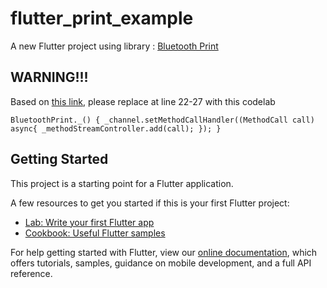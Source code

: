 # flutter_print_example

A new Flutter project using library : [Bluetooth Print](https://pub.dev/packages/bluetooth_print)

## WARNING!!!

Based on [this link](https://github.com/kakzaki/blue_thermal_printer/issues/70#issuecomment-813293797), please replace at line 22-27 with this codelab

``BluetoothPrint._() {
    _channel.setMethodCallHandler((MethodCall call) async{
      _methodStreamController.add(call);
    });
  }``

## Getting Started

This project is a starting point for a Flutter application.

A few resources to get you started if this is your first Flutter project:

- [Lab: Write your first Flutter app](https://flutter.dev/docs/get-started/codelab)
- [Cookbook: Useful Flutter samples](https://flutter.dev/docs/cookbook)

For help getting started with Flutter, view our
[online documentation](https://flutter.dev/docs), which offers tutorials,
samples, guidance on mobile development, and a full API reference.
